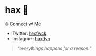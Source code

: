 # hax 🧊

🌐 Connect w/ Me

- Twitter: [haxfwck](https://x.com/haxfwck)
- Instagram: [haxdyn](https://www.instagram.com/haxdyn/)

> _“everythings happens for a reason.”_
